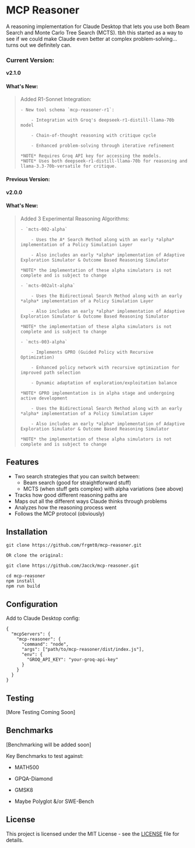 # MCP Reasoner
A reasoning implementation for Claude Desktop that lets you use both Beam Search and Monte Carlo Tree Search (MCTS). tbh this started as a way to see if we could make Claude even better at complex problem-solving... turns out we definitely can.

### Current Version:
**v2.1.0**

#### What's New:

> Added R1-Sonnet Integration:
>
>     - New tool schema `mcp-reasoner-r1`:
>
>         - Integration with Groq's deepseek-r1-distill-llama-70b model
>
>         - Chain-of-thought reasoning with critique cycle
>
>         - Enhanced problem-solving through iterative refinement
>
>     *NOTE* Requires Groq API key for accessing the models.
>     *NOTE* Uses both deepseek-r1-distill-llama-70b for reasoning and llama-3.3-70b-versatile for critique.

#### Previous Version:
**v2.0.0**

#### What's New:

> Added 3 Experimental Reasoning Algorithms:
>
>     - `mcts-002-alpha`
>
>         - Uses the A* Search Method along with an early *alpha* implementation of a Policy Simulation Layer
>
>         - Also includes an early *alpha* implementation of Adaptive Exploration Simulator & Outcome Based Reasoning Simulator
>
>     *NOTE* the implementation of these alpha simulators is not complete and is subject to change
>
>     - `mcts-002alt-alpha`
>
>         - Uses the Bidirectional Search Method along with an early *alpha* implementation of a Policy Simulation Layer
>
>         - Also includes an early *alpha* implementation of Adaptive Exploration Simulator & Outcome Based Reasoning Simulator
>
>     *NOTE* the implementation of these alpha simulators is not complete and is subject to change
>
>     - `mcts-003-alpha`
>
>         - Implements GPRO (Guided Policy with Recursive Optimization)
>
>         - Enhanced policy network with recursive optimization for improved path selection
>
>         - Dynamic adaptation of exploration/exploitation balance
>
>     *NOTE* GPRO implementation is in alpha stage and undergoing active development
>
>         - Uses the Bidirectional Search Method along with an early *alpha* implementation of a Policy Simulation Layer
>
>         - Also includes an early *alpha* implementation of Adaptive Exploration Simulator & Outcome Based Reasoning Simulator
>
>     *NOTE* the implementation of these alpha simulators is not complete and is subject to change


## Features
- Two search strategies that you can switch between:
   - Beam search (good for straightforward stuff)
   - MCTS (when stuff gets complex) with alpha variations (see above)
- Tracks how good different reasoning paths are
- Maps out all the different ways Claude thinks through problems
- Analyzes how the reasoning process went
- Follows the MCP protocol (obviously)

## Installation
```
git clone https://github.com/frgmt0/mcp-reasoner.git

OR clone the original:

git clone https://github.com/Jacck/mcp-reasoner.git

cd mcp-reasoner
npm install
npm run build
```

## Configuration
Add to Claude Desktop config:
```
{
  "mcpServers": {
    "mcp-reasoner": {
      "command": "node",
      "args": ["path/to/mcp-reasoner/dist/index.js"],
      "env": {
        "GROQ_API_KEY": "your-groq-api-key"
      }
    }
  }
}
```

## Testing

[More Testing Coming Soon]

## Benchmarks

[Benchmarking will be added soon]

Key Benchmarks to test against:

- MATH500

- GPQA-Diamond

- GMSK8

- Maybe Polyglot &/or SWE-Bench

## License
This project is licensed under the MIT License - see the [LICENSE](LICENSE) file for details.
